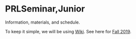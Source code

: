 # PRLSeminar,Junior

Information, materials, and schedule. 

To keep it simple, we will be using [Wiki](wiki). See here for [Fall 2019](wiki/Fall-2019).
